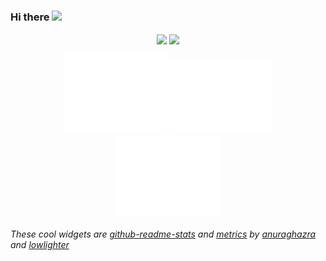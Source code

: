 ### Hi there <img src="https://media.giphy.com/media/hvRJCLFzcasrR4ia7z/giphy.gif" width="22px">
<p align="center">
  <img align="center" src="https://github-readme-stats.vercel.app/api/top-langs/?username=fvcci&layout=compact&theme=nord&langs_count=6&card_width=255&exclude_repo=course_notes"/>
  <img align="center" src="https://github-readme-stats.vercel.app/api?username=fvcci&theme=nord&show_icons=true&hide=issues"/>
</p>

<div align="center">
  <img alt="GitHub Metrics" src="/github-metrics.svg" width="33%"/>
  <img alt="Commit Metrics" src="/metrics.plugin.isocalendar.fullyear.svg"width="33%"/>
  <img alt="LeetCode Metrics" src="/metrics.plugin.leetcode.svg" width="33%"/>
</div>

###### These cool widgets are [github-readme-stats](https://github.com/anuraghazra/github-readme-stats) and [metrics](https://github.com/lowlighter/metrics) by [anuraghazra](https://github.com/anuraghazra) and [lowlighter](https://github.com/lowlighter)

<!--
**fvcci/fvcci** is a ✨ _special_ ✨ repository because its `README.md` (this file) appears on your GitHub profile.

Here are some ideas to get you started:

- 🔭 I’m currently working on ...
- 🌱 I’m currently learning ...
- 👯 I’m looking to collaborate on ...
- 🤔 I’m looking for help with ...
- 💬 Ask me about ...
- 📫 How to reach me: ...
- 😄 Pronouns: ...
- ⚡ Fun fact: ...
-->
